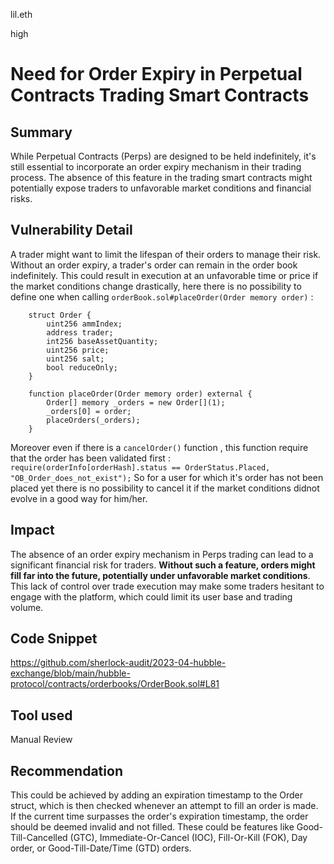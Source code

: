 lil.eth

high

# Need for Order Expiry in Perpetual Contracts Trading Smart Contracts

## Summary

While Perpetual Contracts (Perps) are designed to be held indefinitely, it's still essential to incorporate an order expiry mechanism in their trading process. The absence of this feature in the trading smart contracts might potentially expose traders to unfavorable market conditions and financial risks. 

## Vulnerability Detail
A trader might want to limit the lifespan of their orders to manage their risk. Without an order expiry, a trader's order can remain in the order book indefinitely. This could result in execution at an unfavorable time or price if the market conditions change drastically, here there is no possibility to define one when calling `orderBook.sol#placeOrder(Order memory order)` : 
```solidity
    struct Order {
        uint256 ammIndex; 
        address trader;
        int256 baseAssetQuantity; 
        uint256 price; 
        uint256 salt; 
        bool reduceOnly;
    }

    function placeOrder(Order memory order) external {
        Order[] memory _orders = new Order[](1);
        _orders[0] = order;
        placeOrders(_orders);
    }
```

Moreover even if there is a `cancelOrder()` function , this function require that the order has been validated first :  
`require(orderInfo[orderHash].status == OrderStatus.Placed, "OB_Order_does_not_exist");`
So for a user for which it's order has not been placed yet there is no possibility to cancel it if the market conditions didnot evolve in a good way for him/her.

## Impact

The absence of an order expiry mechanism in Perps trading can lead to a significant financial risk for traders. **Without such a feature, orders might fill far into the future, potentially under unfavorable market conditions**. This lack of control over trade execution may make some traders hesitant to engage with the platform, which could limit its user base and trading volume.

## Code Snippet

https://github.com/sherlock-audit/2023-04-hubble-exchange/blob/main/hubble-protocol/contracts/orderbooks/OrderBook.sol#L81

## Tool used

Manual Review

## Recommendation
This could be achieved by adding an expiration timestamp to the Order struct, which is then checked whenever an attempt to fill an order is made. If the current time surpasses the order's expiration timestamp, the order should be deemed invalid and not filled. 
These could be features like Good-Till-Cancelled (GTC), Immediate-Or-Cancel (IOC), Fill-Or-Kill (FOK), Day order, or Good-Till-Date/Time (GTD) orders.